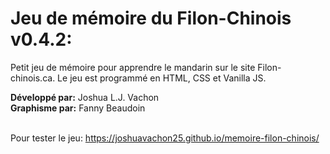# Jeu de mémoire du Filon-Chinois v0.4.2:

Petit jeu de mémoire pour apprendre le mandarin sur le site Filon-chinois.ca. Le jeu est programmé en HTML, CSS et Vanilla JS. 

<b>Développé par:</b> Joshua L.J. Vachon<br>
<b>Graphisme par:</b> Fanny Beaudoin<br><br>

Pour tester le jeu: https://joshuavachon25.github.io/memoire-filon-chinois/
